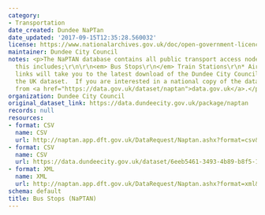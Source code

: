 ```yaml
---
category:
- Transportation
date_created: Dundee NaPTan
date_updated: '2017-09-15T12:35:28.560032'
license: https://www.nationalarchives.gov.uk/doc/open-government-licence/version/3/
maintainer: Dundee City Council
notes: <p>The NaPTAN database contains all public transport access nodes in Dundee,
  this includes;\r\n\r\n<em> Bus Stops\r\n</em> Train Stations\r\n* Airports\r\n\r\nThese
  links will take you to the latest download of the Dundee City Council data from
  the UK dataset.  If you are interested in a national copy of the data this is available
  from <a href="https://data.gov.uk/dataset/naptan">data.gov.uk</a>.</p>
organization: Dundee City Council
original_dataset_link: https://data.dundeecity.gov.uk/package/naptan
records: null
resources:
- format: CSV
  name: CSV
  url: http://naptan.app.dft.gov.uk/DataRequest/Naptan.ashx?format=csv&LA=640
- format: CSV
  name: CSV
  url: https://data.dundeecity.gov.uk/dataset/6eeb5461-3493-4b89-b8f5-1216ead72fe2/resource/cdfbe9ea-1de0-462a-a1ae-8b65f58f5982/download/dundee-bus-shelters.csv
- format: XML
  name: XML
  url: http://naptan.app.dft.gov.uk/DataRequest/Naptan.ashx?format=xml&LA=640
schema: default
title: Bus Stops (NaPTAN)
---
```

